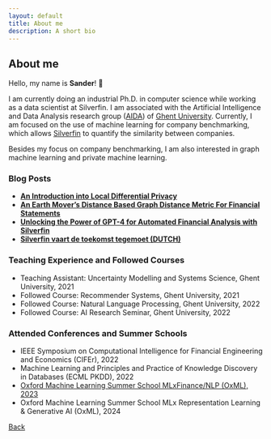 ```yaml
---
layout: default
title: About me
description: A short bio
---
```


## About me

Hello, my name is **Sander**! :wave:

I am currently doing an industrial Ph.D. in computer science while working as a data scientist at Silverfin. I am associated with the Artificial Intelligence and Data Analysis research group ([AIDA](https://aida.ugent.be/)) of [Ghent University](https://www.ugent.be/en). Currently, I am focused on the use of machine learning for company benchmarking, which allows [Silverfin](https://www.silverfin.com/) to quantify the similarity between companies. 

Besides my focus on company benchmarking, I am also interested in graph machine learning and private machine learning.

### Blog Posts
- **[An Introduction into Local Differential Privacy](https://medium.com/@sandernoels/an-introduction-into-local-differential-privacy-ecb413f9c9fa)**
- **[An Earth Mover’s Distance Based Graph Distance Metric For Financial Statements](https://medium.com/@sandernoels/an-earth-movers-distance-based-graph-distance-metric-for-financial-statements-1f9ae0594853)**
- **[Unlocking the Power of GPT-4 for Automated Financial Analysis with Silverfin](https://engineering.silverfin.com/unlocking-the-power-of-gpt-4-for-automated-financial-analysis/)**
- **[Silverfin vaart de toekomst tegemoet (DUTCH)](https://www.silverfin.com/nl/resources/silverfin-vaart-de-toekomst-tegemoet)**

### Teaching Experience and Followed Courses
- Teaching Assistant: Uncertainty Modelling and Systems Science, Ghent University, 2021
- Followed Course: Recommender Systems, Ghent University, 2021
- Followed Course: Natural Language Processing, Ghent University, 2022
- Followed Course: AI Research Seminar, Ghent University, 2022

### Attended Conferences and Summer Schools
- IEEE Symposium on Computational Intelligence for Financial Engineering and Economics (CIFEr), 2022 
- Machine Learning and Principles and Practice of Knowledge Discovery in Databases (ECML PKDD), 2022
- [Oxford Machine Learning Summer School MLxFinance/NLP (OxML), 2023](./papers/OxML2023_Certt_Sander_Noels.pdf)
- Oxford Machine Learning Summer School MLx Representation Learning & Generative AI  (OxML), 2024

[Back](./)
